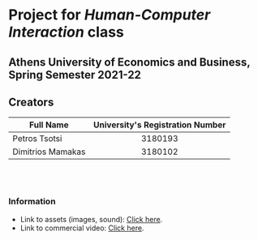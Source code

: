 # Project for _Human-Computer Interaction_ class
## Athens University of Economics and Business, Spring Semester 2021-22

## Creators

| Full Name  | University's Registration Number |
| ------------- |:-------------:|
| Petros Tsotsi      | 3180193     |
| Dimitrios Mamakas      | 3180102    |

<br><br>

### Information

* Link to assets (images, sound): [Click here](src/main/resources/assets/).
* Link to commercial video: [Click here](https://www.youtube.com/channel/UCKxS5aW-5cVe1sbj4L6GKxw).
